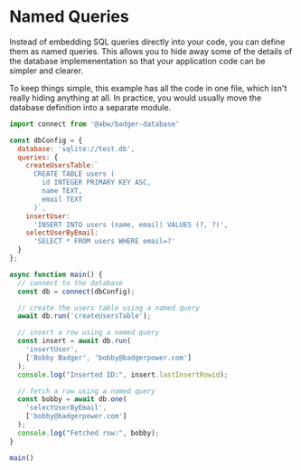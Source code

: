 # Named Queries

Instead of embedding SQL queries directly into your code, you can
define them as named queries.  This allows you to hide away some of the
details of the database implemenentation so that your application code
can be simpler and clearer.

To keep things simple, this example has all the code in one file,
which isn't really hiding anything at all.  In practice, you would usually
move the database definition into a separate module.

```js
import connect from '@abw/badger-database'

const dbConfig = {
  database: 'sqlite://test.db',
  queries: {
    createUsersTable:`
      CREATE TABLE users (
        id INTEGER PRIMARY KEY ASC,
        name TEXT,
        email TEXT
      )`,
    insertUser:
      'INSERT INTO users (name, email) VALUES (?, ?)',
    selectUserByEmail:
      'SELECT * FROM users WHERE email=?'
  }
};

async function main() {
  // connect to the database
  const db = connect(dbConfig);

  // create the users table using a named query
  await db.run('createUsersTable');

  // insert a row using a named query
  const insert = await db.run(
    'insertUser',
    ['Bobby Badger', 'bobby@badgerpower.com']
  );
  console.log("Inserted ID:", insert.lastInsertRowid);

  // fetch a row using a named query
  const bobby = await db.one(
    'selectUserByEmail',
    ['bobby@badgerpower.com']
  );
  console.log("Fetched row:", bobby);
}

main()
```

